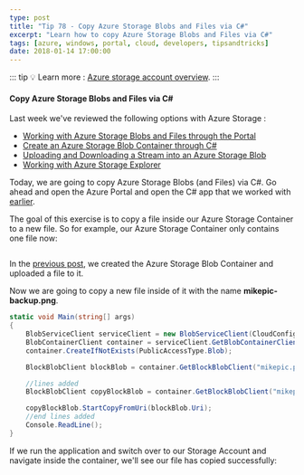 ```yaml
---
type: post
title: "Tip 78 - Copy Azure Storage Blobs and Files via C#"
excerpt: "Learn how to copy Azure Storage Blobs and Files via C#"
tags: [azure, windows, portal, cloud, developers, tipsandtricks]
date: 2018-01-14 17:00:00
---
```


::: tip
:bulb: Learn more : [Azure storage account overview](https://docs.microsoft.com/azure/storage/common/storage-account-overview?WT.mc_id=docs-azuredevtips-azureappsdev).
:::

#### Copy Azure Storage Blobs and Files via C#

Last week we've reviewed the following options with Azure Storage :

* [Working with Azure Storage Blobs and Files through the Portal](https://microsoft.github.io/AzureTipsAndTricks/blog/tip74.html)
* [Create an Azure Storage Blob Container through C#](https://microsoft.github.io/AzureTipsAndTricks/blog/tip75.html)
* [Uploading and Downloading a Stream into an Azure Storage Blob](https://microsoft.github.io/AzureTipsAndTricks/blog/tip76.html)
* [Working with Azure Storage Explorer](https://microsoft.github.io/AzureTipsAndTricks/blog/tip77.html)

Today, we are going to copy Azure Storage Blobs (and Files) via C#. Go ahead and open the Azure Portal and open the C# app that we worked with [earlier](https://microsoft.github.io/AzureTipsAndTricks/blog/tip75.html).

The goal of this exercise is to copy a file inside our Azure Storage Container to a new file. So for example, our Azure Storage Container only contains one file now: 

<img :src="$withBase('/files/storageacct4.png')">

In the [previous post](https://microsoft.github.io/AzureTipsAndTricks/blog/tip76.html), we created the Azure Storage Blob Container and uploaded a file to it.

Now we are going to copy a new file inside of it with the name **mikepic-backup.png**. 

```csharp
static void Main(string[] args)
{
    BlobServiceClient serviceClient = new BlobServiceClient(CloudConfigurationManager.GetSetting("StorageConnection"));
    BlobContainerClient container = serviceClient.GetBlobContainerClient("images-backup");
    container.CreateIfNotExists(PublicAccessType.Blob);

    BlockBlobClient blockBlob = container.GetBlockBlobClient("mikepic.png");

    //lines added
    BlockBlobClient copyBlockBlob = container.GetBlockBlobClient("mikepic-backup.png");

    copyBlockBlob.StartCopyFromUri(blockBlob.Uri);
    //end lines added
    Console.ReadLine();
}
```

If we run the application and switch over to our Storage Account and navigate inside the container, we'll see our file has copied successfully:

<img :src="$withBase('/files/azasynccopy1.png')">
